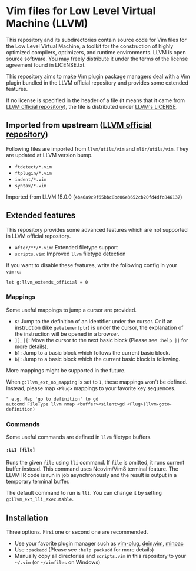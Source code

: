 Vim files for Low Level Virtual Machine (LLVM)
==============================================

This repository and its subdirectories contain source code for Vim files for the Low Level Virtual
Machine, a toolkit for the construction of highly optimized compilers, optimizers, and runtime
environments. LLVM is open source software. You may freely distribute it under the terms of the license
agreement found in LICENSE.txt.

This repository aims to make Vim plugin package managers deal with a Vim plugin bundled in the LLVM
official repository and provides some extended features.

If no license is specified in the header of a file (it means that it came from
[LLVM official repository][llvm]), the file is distributed under [LLVM's LICENSE](LICENSE.TXT).

## Imported from upstream ([LLVM official repository][llvm])

Following files are imported from `llvm/utils/vim` and `mlir/utils/vim`. They are updated at LLVM
version bump.

- `ftdetect/*.vim`
- `ftplugin/*.vim`
- `indent/*.vim`
- `syntax/*.vim`

Imported from LLVM 15.0.0 (`4ba6a9c9f65bbc8bd06e3652cb20fd4dfc846137`)

## Extended features

This repository provides some advanced features which are not supported in LLVM official repository.

- `after/**/*.vim`: Extended filetype support
- `scripts.vim`: Improved `llvm` filetype detection

If you want to disable these features, write the following config in your `vimrc`:

```vim
let g:llvm_extends_official = 0
```

### Mappings

Some useful mappings to jump a cursor are provided.

- `K`: Jump to the definition of an identifier under the cursor. Or if an instruction (like `getelementptr`)
  is under the cursor, the explanation of the instruction will be opened in a browser.
- `]]`, `][`: Move the cursor to the next basic block (Please see `:help ]]` for more details).
- `b]`: Jump to a basic block which follows the current basic block.
- `b[`: Jump to a basic block which the current basic block is following.

More mappings might be supported in the future.

When `g:llvm_ext_no_mapping` is set to `1`, these mappings won't be defined. Instead, please map `<Plug>`
mappings to your favorite key sequences.

```vim
" e.g. Map 'go to definition' to gd
autocmd FileType llvm nmap <buffer><silent>gd <Plug>(llvm-goto-definition)
```

### Commands

Some useful commands are defined in `llvm` filetype buffers.

#### `:LLI [file]`

Runs the given `file` using `lli` command. If `file` is omitted, it runs current buffer instead.
This command uses Neovim/Vim8 terminal feature. The LLVM IR code is run in job asynchronously and
the result is output in a temporary terminal buffer.

The default command to run is `lli`. You can change it by setting `g:llvm_ext_lli_executable`.

## Installation

Three options. First one or second one are recommended.

- Use your favorite plugin manager such as [vim-plug][], [dein.vim][], [minpac][]
- Use `:packadd` (Please see `:help packadd` for more details)
- Manually copy all directories and `scripts.vim` in this repository to your `~/.vim` (or `~/vimfiles` on Windows)

[llvm]: https://github.com/llvm/llvm-project
[vim-plug]: https://github.com/junegunn/vim-plug
[dein.vim]: https://github.com/Shougo/dein.vim
[minpac]: https://github.com/k-takata/minpac

